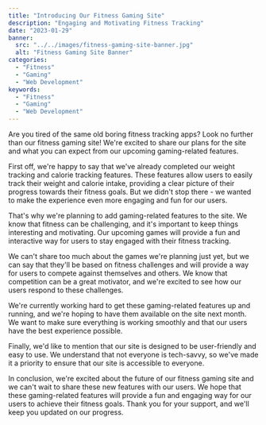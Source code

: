 ```yaml
---
title: "Introducing Our Fitness Gaming Site"
description: "Engaging and Motivating Fitness Tracking"
date: "2023-01-29"
banner:
  src: "../../images/fitness-gaming-site-banner.jpg"
  alt: "Fitness Gaming Site Banner"
categories:
  - "Fitness"
  - "Gaming"
  - "Web Development"
keywords:
  - "Fitness"
  - "Gaming"
  - "Web Development"
---
```


Are you tired of the same old boring fitness tracking apps? Look no further than our fitness gaming site! We're excited to share our plans for the site and what you can expect from our upcoming gaming-related features.

First off, we're happy to say that we've already completed our weight tracking and calorie tracking features. These features allow users to easily track their weight and calorie intake, providing a clear picture of their progress towards their fitness goals. But we didn't stop there - we wanted to make the experience even more engaging and fun for our users.

That's why we're planning to add gaming-related features to the site. We know that fitness can be challenging, and it's important to keep things interesting and motivating. Our upcoming games will provide a fun and interactive way for users to stay engaged with their fitness tracking.

We can't share too much about the games we're planning just yet, but we can say that they'll be based on fitness challenges and will provide a way for users to compete against themselves and others. We know that competition can be a great motivator, and we're excited to see how our users respond to these challenges.

We're currently working hard to get these gaming-related features up and running, and we're hoping to have them available on the site next month. We want to make sure everything is working smoothly and that our users have the best experience possible.

Finally, we'd like to mention that our site is designed to be user-friendly and easy to use. We understand that not everyone is tech-savvy, so we've made it a priority to ensure that our site is accessible to everyone.

In conclusion, we're excited about the future of our fitness gaming site and we can't wait to share these new features with our users. We hope that these gaming-related features will provide a fun and engaging way for our users to achieve their fitness goals. Thank you for your support, and we'll keep you updated on our progress.
